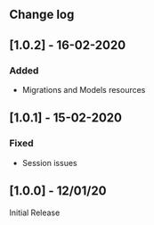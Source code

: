 ## Change log

## [1.0.2] - 16-02-2020

### Added

- Migrations and Models resources

## [1.0.1] - 15-02-2020

### Fixed

- Session issues

## [1.0.0] - 12/01/20

Initial Release

